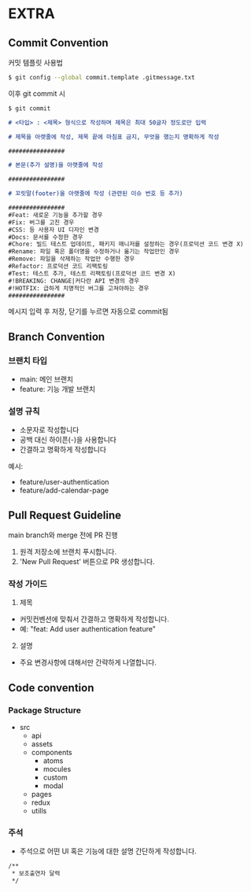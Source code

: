 # EXTRA

## Commit Convention

커밋 템플릿 사용법

```bash
$ git config --global commit.template .gitmessage.txt
```

이후 git commit 시

```bash
$ git commit
```

```markdown
# <타입> : <제목> 형식으로 작성하며 제목은 최대 50글자 정도로만 입력

# 제목을 아랫줄에 작성, 제목 끝에 마침표 금지, 무엇을 했는지 명확하게 작성

################

# 본문(추가 설명)을 아랫줄에 작성

################

# 꼬릿말(footer)을 아랫줄에 작성 (관련된 이슈 번호 등 추가)

################
#Feat: 새로운 기능을 추가할 경우
#Fix: 버그를 고친 경우
#CSS: 등 사용자 UI 디자인 변경
#Docs: 문서를 수정한 경우
#Chore: 빌드 테스트 업데이트, 패키지 매니저를 설정하는 경우(프로덕션 코드 변경 X)
#Rename: 파일 혹은 폴더명을 수정하거나 옮기는 작업만인 경우
#Remove: 파일을 삭제하는 작업만 수행한 경우
#Refactor: 프로덕션 코드 리팩토링
#Test: 테스트 추가, 테스트 리팩토링(프로덕션 코드 변경 X)
#!BREAKING: CHANGE|커다란 API 변경의 경우
#!HOTFIX: 급하게 치명적인 버그를 고쳐야하는 경우
################
```

메시지 입력 후 저장, 닫기를 누르면 자동으로 commit됨

## Branch Convention

### 브랜치 타입

- main: 메인 브랜치
- feature: 기능 개발 브랜치

### 설명 규칙

- 소문자로 작성합니다
- 공백 대신 하이픈(-)을 사용합니다
- 간결하고 명확하게 작성합니다

예시:

- feature/user-authentication
- feature/add-calendar-page

## Pull Request Guideline

main branch와 merge 전에 PR 진행

1. 원격 저장소에 브랜치 푸시합니다.
2. 'New Pull Request' 버튼으로 PR 생성합니다.

### 작성 가이드

1. 제목

- 커밋컨벤션에 맞춰서 간결하고 명확하게 작성합니다.
- 예: "feat: Add user authentication feature"

2. 설명

- 주요 변경사항에 대해서만 간략하게 나열합니다.

## Code convention

### Package Structure

- src
  - api
  - assets
  - components
    - atoms
    - mocules
    - custom
    - modal
  - pages
  - redux
  - utills

### 주석

- 주석으로 어떤 UI 혹은 기능에 대한 설명 간단하게 작성합니다.

```bash
/**
 * 보조출연자 달력
 */
```
